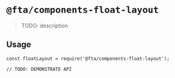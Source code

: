 # `@fta/components-float-layout`

> TODO: description

## Usage

```
const floatLayout = require('@fta/components-float-layout');

// TODO: DEMONSTRATE API
```
